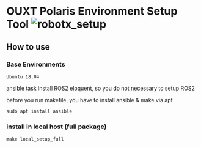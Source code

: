 # OUXT Polaris Environment Setup Tool ![robotx_setup](https://github.com/OUXT-Polaris/robotx_setup/workflows/robotx_setup/badge.svg)

## How to use

### Base Environments

```
Ubuntu 18.04
```

ansible task install ROS2 eloquent, so you do not necessary to setup ROS2

before you run makefile, you have to install ansible & make via apt

```
sudo apt install ansible
```

### install in local host (full package)

```
make local_setup_full
```
